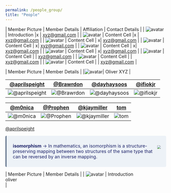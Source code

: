 ```yaml
---
permalink: /people_group/
title: "People"
---
```


|    Member Picture   |   Member Details   |   Affiliation   |    Contact Details     |
| ![avatar](https://davidbader.net/authors/alvaradorodriguez-oliver/avatar_hu8ae89edcfb38e4a2c4f82e57e9d9544c_414069_270x270_fill_q90_lanczos_center.jpg) | Introduction |x | xyz@gmail.com |
| ![avatar](https://davidbader.net/authors/alvaradorodriguez-oliver/avatar_hu8ae89edcfb38e4a2c4f82e57e9d9544c_414069_270x270_fill_q90_lanczos_center.jpg) | Content Cell  |x | xyz@gmail.com |
| ![avatar](https://davidbader.net/authors/alvaradorodriguez-oliver/avatar_hu8ae89edcfb38e4a2c4f82e57e9d9544c_414069_270x270_fill_q90_lanczos_center.jpg) | Content Cell  | x| xyz@gmail.com |
| ![avatar](https://davidbader.net/authors/alvaradorodriguez-oliver/avatar_hu8ae89edcfb38e4a2c4f82e57e9d9544c_414069_270x270_fill_q90_lanczos_center.jpg) | Content Cell  | x| xyz@gmail.com |
| ![avatar](https://davidbader.net/authors/alvaradorodriguez-oliver/avatar_hu8ae89edcfb38e4a2c4f82e57e9d9544c_414069_270x270_fill_q90_lanczos_center.jpg) | Content Cell  | x| xyz@gmail.com |
| ![avatar](https://davidbader.net/authors/alvaradorodriguez-oliver/avatar_hu8ae89edcfb38e4a2c4f82e57e9d9544c_414069_270x270_fill_q90_lanczos_center.jpg) | Content Cell  | x| xyz@gmail.com |
| ![avatar](https://davidbader.net/authors/alvaradorodriguez-oliver/avatar_hu8ae89edcfb38e4a2c4f82e57e9d9544c_414069_270x270_fill_q90_lanczos_center.jpg) | Content Cell  | | xyz@gmail.com |
| ![avatar](https://davidbader.net/authors/alvaradorodriguez-oliver/avatar_hu8ae89edcfb38e4a2c4f82e57e9d9544c_414069_270x270_fill_q90_lanczos_center.jpg) | Content Cell  | | xyz@gmail.com |
| ![avatar](https://davidbader.net/authors/alvaradorodriguez-oliver/avatar_hu8ae89edcfb38e4a2c4f82e57e9d9544c_414069_270x270_fill_q90_lanczos_center.jpg) | Content Cell  | | xyz@gmail.com |


|  Member Picture  |  Member Details  |
|![avatar](https://davidbader.net/authors/alvaradorodriguez-oliver/avatar_hu8ae89edcfb38e4a2c4f82e57e9d9544c_414069_270x270_fill_q90_lanczos_center.jpg)| Oliver XYZ |



[@aprilspeight](https://github.com/aprilspeight) | [@Brawrdon](https://github.com/Brawrdon) | [@dayhaysoos](https://github.com/dayhaysoos) | [@ifiokjr](https://github.com/ifiokjr)
--- | --- | --- | ---
![@aprilspeight](https://avatars.githubusercontent.com/aprilspeight?s=150&v=1) | ![@Brawrdon](https://avatars.githubusercontent.com/Brawrdon?s=150&v=1) | ![@dayhaysoos](https://avatars.githubusercontent.com/dayhaysoos?s=150&v=1) | ![@ifiokjr](https://avatars.githubusercontent.com/ifiokjr?s=150&v=1)

[@m0nica](https://github.com/m0nica) | [@Prophen](https://github.com/Prophen) | [@kjaymiller](https://github.com/kjaymiller) | [tom](#https://wittenbrock.github.io/toms-myspace-page/)
--- | --- | --- | ---
![@m0nica](https://avatars.githubusercontent.com/m0nica?s=150&v=1) | ![@Prophen](https://avatars.githubusercontent.com/Prophen?s=150&v=1) | ![@kjaymiller](https://avatars.githubusercontent.com/kjaymiller?s=150&v=1) | ![tom](https://wittenbrock.github.io/toms-myspace-page/pictures/tom-pic.jpg)


[@aprilspeight](https://github.com/aprilspeight)


<div class="warning" style='background-color:#EDF2F7; color:#1A2067; border-left: solid #718096 4px; border-radius: 4px;'>
<p style='padding:0.7em; margin-left:0.7em; display: inline-block;'>
<img src="https://davidbader.net/authors/alvaradorodriguez-oliver/avatar_hu8ae89edcfb38e4a2c4f82e57e9d9544c_414069_270x270_fill_q90_lanczos_center.jpg" style="zoom:70%;  float:right; padding:0.7em"/>
<b>isomorphism</b>  &rarr;  In mathematics, an isomorphism is a structure-preserving mapping between two structures of the same type that can be reversed by an inverse mapping.<br>
</p>
</div>


|    Member Picture   |   Member Details   | 
| ![avatar](https://davidbader.net/authors/alvaradorodriguez-oliver/avatar_hu8ae89edcfb38e4a2c4f82e57e9d9544c_414069_270x270_fill_q90_lanczos_center.jpg) | Introduction <br> oliver <br> |